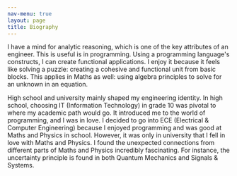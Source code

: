 ```yaml
---
nav-menu: true
layout: page
title: Biography
---
```


I have a mind for analytic reasoning, which is one of the key attributes of an
engineer. This is useful is in programming. Using a programming language's
constructs, I can create functional applications.
I enjoy it because it feels like solving a puzzle: creating a cohesive and
functional unit from basic blocks. This applies in Maths as well: using
algebra principles to solve for an unknown in an equation.

High school and university mainly shaped my engineering identity.
In high school, choosing IT (Information Technology) in grade 10 was pivotal
to where my academic path would go. It introduced me to the world of
programming, and I was in love.
I decided to go into ECE (Electrical & Computer Engineering) because I
enjoyed programming and was good at Maths and Physics in school.
However, it was only in university that I fell in love with Maths and Physics.
I found the unexpected connections from different parts of Maths and
Physics incredibly fascinating. For instance, the uncertainty principle is
found in both Quantum Mechanics and Signals & Systems.